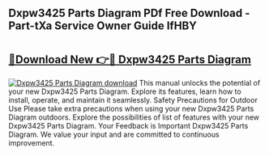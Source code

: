 ## Dxpw3425 Parts Diagram PDf Free Download - Part-tXa Service Owner Guide IfHBY

# <h2><a href="http://dflreeq.blite.top/?on=Dxpw3425+Parts+Diagram">🔗Download New 👉🔴 Dxpw3425 Parts Diagram</a></h2>

[![Dxpw3425 Parts Diagram download](https://i.imgur.com/lujVjoI.png)](http://dflreeq.blite.top/?on=Dxpw3425+Parts+Diagram)
This manual unlocks the potential of your new Dxpw3425 Parts Diagram. Explore its features, learn how to install, operate, and maintain it seamlessly. Safety Precautions for Outdoor Use Please take extra precautions when using your new Dxpw3425 Parts Diagram outdoors. Explore the possibilities of list of features with your new Dxpw3425 Parts Diagram. Your Feedback is Important Dxpw3425 Parts Diagram. We value your input and are committed to continuous improvement.
